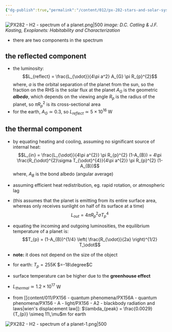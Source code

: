 ```yaml
---
{"dg-publish":true,"permalink":"/content/012/px-282-stars-and-solar-system/term-2-solar-system/h-introduction-to-the-planets/px-282-h2-spectrum-of-a-planet/","noteIcon":"1","created":"2025-01-10T11:27:46.125+00:00","updated":"2025-06-06T09:42:56.102+01:00"}
---
```



![PX282 - H2 - spectrum of a planet.png|500](/img/user/pics/PX282%20-%20H2%20-%20spectrum%20of%20a%20planet.png)
*image: D.C. Catling & J.F. Kasting, Exoplanets: Habitability and Characterization*

- there are two components in the spectrum
## the reflected component
- the luminosity:
$$L_{reflect} = \frac{L_{\odot}}{4\pi a^2} A_{G} \pi R_{p}^{2}$$
	where, 
		$a$ is the orbital separation of the planet from the sun, so the fraction on the RHS is the solar flux at the planet
		$A_G$ is the geometric ***albedo***, which depends on the viewing angle
		$R_{p}$ is the radius of the planet, so $\pi R_{p}^{2}$ is its cross-sectional area
- for the earth, $A_G \simeq 0.3$, so $L_{reflect} \simeq 5\times10^{16}$ W 

## the thermal component
- by equating heating and cooling, assuming no significant source of internal heat:
$$L_{in} = \frac{L_{\odot}}{4\pi a^{2}} \pi R_{p}^{2} (1-A_{B}) = 4\pi \frac{R_{\odot}^{2}\sigma T_{\odot}^{4}}{4\pi a^{2}} \pi R_{p}^{2} (1-A_{B})$$
	where, $A_{B}$ is the bond albedo (angular average)

- assuming efficient heat redistribution, eg. rapid rotation, or atmospheric lag
- (this assumes that the planet is emitting from its entire surface area, whereas only receives sunlight on half of its surface at a time)
$$L_{out} = 4\pi R_{p}^{2}\sigma T_{p}^{4}$$
- equating the incoming and outgoing luminosities, the equilibrium temperature of a planet is:
$$T_{p} = (1-A_{B})^{1/4} \left( \frac{R_{\odot}}{2a} \right)^{1/2} T_\odot$$
- **note:** it does not depend on the size of the object
- for earth: $T_{p} = 255$K $=-18\degree$C
- surface temperature can be higher due to the **greenhouse effect**
- $L_{thermal} \simeq 1.2\times10^{17}$ W
- from [[content/011/PX156 - quantum phenomena/PX156A - quantum phenomena/PX156 - A - light/PX156 - A2 - blackbody radiation and laws\|wien's displacement law]]: $\lambda_{peak} = \frac{0.0029}{T_{p}} \simeq 11\,\mu$m for earth
 
![PX282 - H2 - spectrum of a planet-1.png|500](/img/user/pics/PX282%20-%20H2%20-%20spectrum%20of%20a%20planet-1.png)

